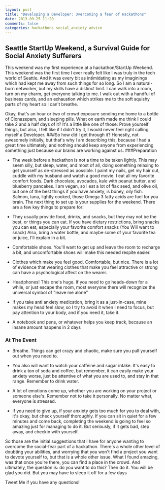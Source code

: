 ```yaml
---
layout: post
title: "Developing a Developer: Overcoming a fear of Hackathons"
date: 2013-09-25 11:20
comments: false
categories: hackathons social_anxiety advice
---
```


## Seattle StartUp Weekend, a Survival Guide for Social Anxiety Sufferers

This weekend was my first experience at a hackathon/StartUp Weekend. This weekend was the first time I ever really felt like I was truly in the tech world of Seattle. And it was every bit as intimidating as my imaginings which had kept me away from such things for so long.
So I am a natural-born networker, but my skills have a distinct limit. I can walk into a room, turn on my charm, get everyone talking to me. I walk out with a handful of business cards, and an exhaustion which strikes me to the soft squishy parts of my heart so I can't breathe.

Okay, that's an hour or two of crowd exposure sending me home to a bottle of Clonazepam, and sleeping pills. What on earth made me think I could take 2 and a half days of it?
It's a little like one of those: Prove yourself things, but also, I felt like if I didn't try it, I would never feel right calling myself a Developer.
###So how did I get through it?
Honestly, not awesomely initially, but that's why I am describing this, because I had a great time ultimately, and nothing should keep anyone from experiencing something just because our brains are working against us.
###Preparation
+ The week before a hackathon is not a time to be taken lightly.
This may seem silly, but sleep, water, and most of all, doing something relaxing to get yourself as de-stressed as possible. I paint my nails, get my hair cut, cuddle with my husband and watch a good movie. I eat all my favorite comfort foods. Dark chocolate, avocados, kale with peanut butter, and blueberry pancakes. I am vegan, so I eat a lot of flax seed, and olive oil, but one of the best things if you have anxiety, is boney, oily fish. Salmon, tuna, lightly cooked, those Omega 3 fatty acids are fuel for you brain.
The next thing to set up is your supplies for the weekend. There are a few key things to prepare for:

+ They usually provide food, drinks, and snacks, but they may not be the best, or things you can eat. If you have dietary restrictions, bring snacks you can eat, especially your favorite comfort snacks (You Will want to snack) Also, bring a water bottle, and maybe some of your favorite tea or juice, I'll explain in a bit.

+ Comfortable shoes. You'll want to get up and leave the room to recharge a bit, and uncomfortable shoes will make this needed respite easier.

+ Clothes which make you feel good. Comfortable, but nice. There is a lot of evidence that wearing clothes that make you feel attractive or strong can have a psychological affect on the wearer.

+ Headphones! This one's huge. If you need to go heads-down for a while, or just escape the room, most everyone there will recognize the universal symbol of "leave me alone"

+ If you take anti anxiety medication, bring it as a just-in-case, mine makes my head feel slow, so I try to avoid it when I need to focus, but pay attention to your body, and if you need it, take it.
+ A notebook and pens, or whatever helps you keep track, because an insane amount happens in 2 days

### At The Event

+ Breathe. Things can get crazy and chaotic, make sure you pull yourself out when you need to.

+ You also will want to watch your caffeine and sugar intake. It's easy to drink a ton of soda and coffee, but remember, it can easily make your anxiety worse, just be attentive of what you are used to, and stay in that range. Remember to drink water.

+ A lot of emotions come up, whether you are working on your project or someone else's. Remember not to take it personally. No matter what, everyone is stressed.

+ If you need to give up, if your anxiety gets too much for you to deal with, it's okay, but check yourself thoroughly. If you can sit in quiet for a few minutes and come back, completing the weekend is going to feel so amazing just for managing to do it. But seriously, if it gets bad, step away, and checkin with yourself.

So those are the initial suggestions that I have for anyone wanting to overcome the social-fear part of a hackathon. There's a whole other level of doubting your abilities, and worrying that you won't find a project you want to devote yourself to, but that is a whole other issue. What I found amazing, was that once you're there, you can find a place in the crowd. And ultimately, the question is: do you want to do this?
Then do it. You will be glad you did.
But you may have to sleep it off for a few days

Tweet Me if you have any questions!
